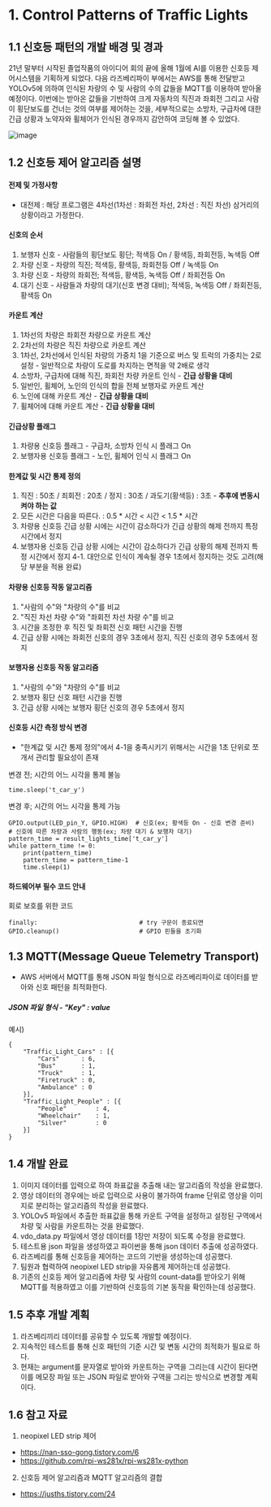 # 1. Control Patterns of Traffic Lights

## 1.1 신호등 패턴의 개발 배경 및 경과

21년 말부터 시작된 졸업작품의 아이디어 회의 끝에 올해 1월에 AI를 이용한 신호등 제어시스템을 기획하게 되었다. 다음 라즈베리파이 부에서는 AWS를 통해 전달받고 YOLOv5에 의하여 인식된 차량의 수 및 사람의 수의 값들을 MQTT를 이용하여 받아올 예정이다. 이번에는 받아온 값들을 기반하여 크게 자동차의 직진과 좌회전 그리고 사람이 횡단보도를 건너는 것의 여부를 제어하는 것을, 세부적으로는 소방차, 구급차에 대한 긴급 상황과 노약자와 휠체어가 인식된 경우까지 감안하여 코딩해 볼 수 있었다.

![image](https://user-images.githubusercontent.com/103302903/170281334-1c2e964b-f2ed-4c64-815e-359cd93feff7.png)

## 1.2 신호등 제어 알고리즘 설명

#### 전제 및 가정사항
- 대전제 : 해당 프로그램은 4차선(1차선 : 좌회전 차선, 2차선 : 직진 차선) 삼거리의 상황이라고 가정한다.

#### 신호의 순서
1. 보행자 신호 - 사람들의 횡단보도 횡단; 적색등 On / 황색등, 좌회전등, 녹색등 Off
2. 차량 신호 - 차량의 직진; 적색등, 황색등, 좌회전등 Off / 녹색등 On
3. 차량 신호 - 차량의 좌회전; 적색등, 황색등, 녹색등 Off / 좌회전등 On
4. 대기 신호 - 사람들과 차량의 대기(신호 변경 대비); 적색등, 녹색등 Off / 좌회전등, 황색등 On

#### 카운트 계산
1. 1차선의 차량은 좌회전 차량으로 카운트 계산
2. 2차선의 차량은 직진 차량으로 카운트 계산
3. 1차선, 2차선에서 인식된 차량의 가중치 1을 기준으로 버스 및 트럭의 가중치는 2로 설정 - 일반적으로 차량이 도로를 차지하는 면적을 약 2배로 생각
4. 소방차, 구급차에 대해 직진, 좌회전 차량 카운트 인식 - **긴급 상황을 대비**
5. 일반인, 휠체어, 노인의 인식의 합을 전체 보행자로 카운트 계산
6. 노인에 대해 카운트 계산 - **긴급 상황을 대비**
7. 휠체어에 대해 카운트 계산 - **긴급 상황을 대비**

#### 긴급상황 플래그
1. 차량용 신호등 플래그 - 구급차, 소방차 인식 시 플래그 On
2. 보행자용 신호등 플래그 - 노인, 휠체어 인식 시 플래그 On

#### 한계값 및 시간 통제 정의
1. 직진 : 50초 / 죄회전 : 20초 / 정지 : 30초 / 과도기(황색등) : 3초 - **추후에 변동시켜야 하는 값**
2. 모든 시간은 다음을 따른다. : 0.5 * 시간 < 시간 < 1.5 * 시간
3. 차량용 신호등 긴급 상황 시에는 시간이 감소하다가 긴급 상황의 해제 전까지 특정 시간에서 정지
4. 보행자용 신호등 긴급 상황 시에는 시간이 감소하다가 긴급 상황의 해제 전까지 특정 시간에서 정지
4-1. 대안으로 인식이 계속될 경우 1초에서 정지하는 것도 고려(해당 부분을 적용 완료)

#### 차량용 신호등 작동 알고리즘
1. "사람의 수"와 "차량의 수"를 비교
2. "직진 차선 차량 수"와 "좌회전 차선 차량 수"를 비교
3. 시간을 조정한 후 직진 및 좌회전 신호 패턴 시간을 진행
4. 긴급 상황 시에는 좌회전 신호의 경우 3초에서 정지, 직진 신호의 경우 5초에서 정지

#### 보행자용 신호등 작동 알고리즘
1. "사람의 수"와 "차량의 수"를 비교
2. 보행자 횡단 신호 패턴 시간을 진행
3. 긴급 상황 시에는 보행자 횡단 신호의 경우 5초에서 정지

#### 신호등 시간 측정 방식 변경
- "한계값 및 시간 통제 정의"에서 4-1을 충족시키기 위해서는 시간을 1초 단위로 쪼개서 관리할 필요성이 존재

변경 전; 시간의 어느 시각을 통제 불능

    time.sleep('t_car_y')

변경 후; 시간의 어느 시각을 통제 가능

    GPIO.output(LED_pin_Y, GPIO.HIGH)  # 신호(ex; 황색등 On - 신호 변경 준비)
    # 신호에 따른 차량과 사람의 행동(ex; 차량 대기 & 보행자 대기)
    pattern_time = result_lights_time['t_car_y']
    while pattern_time != 0:
        print(pattern_time)
        pattern_time = pattern_time-1
        time.sleep(1)

#### 하드웨어부 필수 코드 안내
회로 보호를 위한 코드

    finally:                            # try 구문이 종료되면
    GPIO.cleanup()                      # GPIO 핀들을 초기화

## 1.3 MQTT(Message Queue Telemetry Transport)
- AWS 서버에서 MQTT를 통해 JSON 파일 형식으로 라즈베리파이로 데이터를 받아와 신호 패턴을 최적화한다.

##### JSON 파일 형식 - "Key" : value
예시)

    {
        "Traffic_Light_Cars" : [{
            "Cars"      : 6,
            "Bus"       : 1,
            "Truck"     : 1,
            "Firetruck" : 0,
            "Ambulance" : 0
        }],
        "Traffic_Light_People" : [{
            "People"        : 4,
            "Wheelchair"    : 1,
            "Silver"        : 0
        }]
    }

## 1.4 개발 완료
1. 이미지 데이터를 입력으로 하여 좌표값을 추출해 내는 알고리즘의 작성을 완료했다.
2. 영상 데이터의 경우에는 바로 입력으로 사용이 불가하여 frame 단위로 영상을 이미지로 분리하는 알고리즘의 작성을 완료했다.
3. YOLOv5 파일에서 추출한 좌표값을 통해 카운트 구역을 설정하고 설정된 구역에서 차량 및 사람을 카운트하는 것을 완료했다.
4. vdo_data.py 파일에서 영상 데이터를 1장만 저장이 되도록 수정을 완료했다.
5. 테스트용 json 파일을 생성하였고 파이썬을 통해 json 데이터 추출에 성공하였다.
6. 라즈베리를 통해 신호등을 제어하는 코드의 기반을 생성하는데 성공했다.
7. 팀원과 협력하여 neopixel LED strip을 자유롭게 제어하는데 성공했다.
8. 기존의 신호등 제어 알고리즘에 차량 및 사람의 count-data를 받아오기 위해 MQTT를 적용하였고 이를 기반하여 신호등의 기본 동작을 확인하는데 성공했다.

## 1.5 추후 개발 계획
1. 라즈베리끼리 데이터를 공유할 수 있도록 개발할 예정이다.
2. 지속적인 테스트를 통해 신호 패턴의 기준 시간 및 변동 시간의 최적화가 필요로 하다.
3. 현재는 argument를 문자열로 받아와 카운트하는 구역을 그리는데 시간이 된다면 이를 메모장 파일 또는 JSON 파일로 받아와 구역을 그리는 방식으로 변경할 계획이다.

## 1.6 참고 자료
1. neopixel LED strip 제어
- https://nan-sso-gong.tistory.com/6
- https://github.com/rpi-ws281x/rpi-ws281x-python
2. 신호등 제어 알고리즘과 MQTT 알고리즘의 결합
- https://jusths.tistory.com/24

